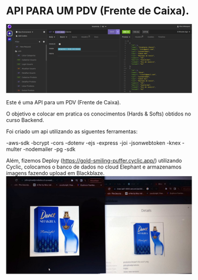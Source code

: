 # API PARA UM PDV (Frente de Caixa).
![Api, imagens](/src/img/rina.png)

Este é uma API para um PDV (Frente de Caixa).

O objetivo e colocar em pratica os conocimentos (Hards & Softs) obtidos no curso Backend.

Foi criado um api utilizando as siguentes ferramentas:

-aws-sdk
-bcrypt
-cors
-dotenv
-ejs
-express
-joi
-jsonwebtoken
-knex
-multer
-nodemailer
-pg
-sdk

Além, fizemos Deploy (https://gold-smiling-puffer.cyclic.app/) utilizando Cyclic, colocamos o banco de dados no cloud Elephant e armazenamos imagens fazendo upload em Blackblaze. 
![Upload, imagens](/src/img/upload.jpeg)



